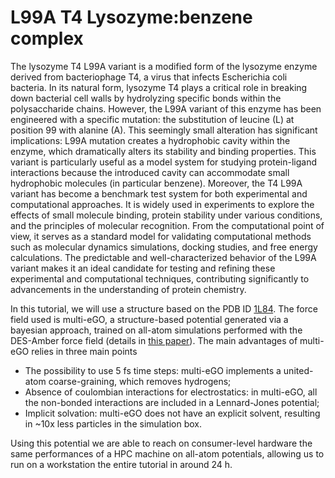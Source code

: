 # L99A T4 Lysozyme:benzene complex

The lysozyme T4 L99A variant is a modified form of the lysozyme enzyme derived from bacteriophage T4, a virus that infects Escherichia coli bacteria. In its natural form, lysozyme T4 plays a critical role in breaking down bacterial cell walls by hydrolyzing specific bonds within the polysaccharide chains. However, the L99A variant of this enzyme has been engineered with a specific mutation: the substitution of leucine (L) at position 99 with alanine (A). This seemingly small alteration has significant implications: L99A mutation creates a hydrophobic cavity within the enzyme, which dramatically alters its stability and binding properties. This variant is particularly useful as a model system for studying protein-ligand interactions because the introduced cavity can accommodate small hydrophobic molecules (in particular benzene).  Moreover, the T4 L99A variant has become a benchmark test system for both experimental and computational approaches. It is widely used in experiments to explore the effects of small molecule binding, protein stability under various conditions, and the principles of molecular recognition. From the computational point of view, it serves as a standard model for validating computational methods such as molecular dynamics simulations, docking studies, and free energy calculations. The predictable and well-characterized behavior of the L99A variant makes it an ideal candidate for testing and refining these experimental and computational techniques, contributing significantly to advancements in the understanding of protein chemistry.

In this tutorial, we will use a structure based on the PDB ID [1L84](https://www.rcsb.org/structure/1L84). The force field used is multi-eGO, a structure-based potential generated via a bayesian approach, trained on all-atom simulations performed with the DES-Amber force field (details in [this paper](https://doi.org/10.26434/chemrxiv-2024-jcmgc)). 
The main advantages of multi-eGO relies in three main points
* The possibility to use 5 fs time steps: multi-eGO implements a united-atom coarse-graining, which removes hydrogens;
* Absence of coulombian interactions for electrostatics: in multi-eGO, all the non-bonded interactions are included in a Lennard-Jones potential;
* Implicit solvation: multi-eGO does not have an explicit solvent, resulting in ~10x less particles in the simulation box.

Using this potential we are able to reach on consumer-level hardware the same performances of a HPC machine on all-atom potentials, allowing us to run on a workstation the entire tutorial in around 24 h. 
